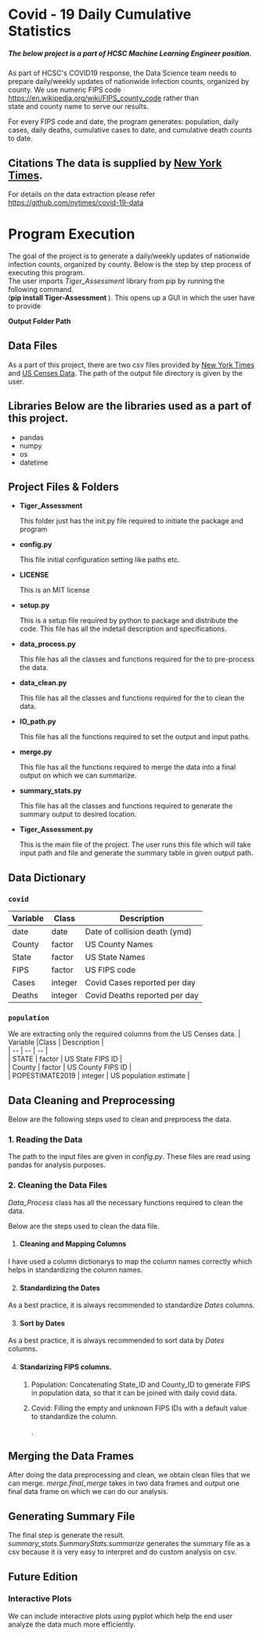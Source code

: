 
  
# Covid - 19 Daily Cumulative Statistics
##### The below project is a part of HCSC Machine Learning Engineer position. 

As part of HCSC's COVID19 response, the Data Science team needs to prepare daily/weekly updates of nationwide infection counts, organized by county. We use numeric FIPS code https://en.wikipedia.org/wiki/FIPS_county_code rather than    
state and county name to serve our results.    
    
For every FIPS code and date, the program generates: population, daily cases, daily deaths, cumulative cases to date, and cumulative death counts to date.    
    
## Citations The data is supplied by [New York Times](https://www.nytimes.com/interactive/2020/us/coronavirus-us-cases.html).    
    
For details on the data extraction please refer https://github.com/nytimes/covid-19-data    
    
# Program Execution 

The goal of the project is to generate a daily/weekly updates of nationwide infection counts, organized by county. Below is the step by step process of executing this program.    
The user imports *Tiger_Assessment* library from pip by running the following command.     
(<b>pip install Tiger-Assessment </b>). This opens up a GUI in which the user have to provide    
    
 **Output Folder Path**    
 ## Data Files    
 As a part of this project, there are two csv files provided by [New York Times](https://raw.githubusercontent.com/nytimes/covid-19-data/master/us-counties.csv) and [US Censes Data](https://www2.census.gov/programs-surveys/popest/datasets/2010-2019/counties/totals/co-est2019-alldata.csv). The path of the output file directory is given by the user.    
    
## Libraries Below are the libraries used as a part of this project.    
    
 - pandas    
 - numpy    
 - os    
 - datetime    
    
## Project Files & Folders    
    
 <ul>    
   <li><b>Tiger_Assessment</b></li>    
   <p>This folder just has the init.py file required to initiate the package and program</p>    
   <li><b>config.py</b></li>    
   <p>This file initial configuration setting like paths etc.</p>    
   <li><b>LICENSE</b></li>    
   <p>This is an MIT license</p>    
   <li><b>setup.py</b></li>    
   <p>This is a setup file required by python to package and distribute the code. This file has all the indetail description and specifications.</p>    
   <li><b>data_process.py</b></li>    
   <p>This file has all the classes and functions required for the to pre-process the data.</p>    
   <li><b>data_clean.py</b></li>    
   <p>This file has all the classes and functions required for the to clean the data.</p>    
   <li><b>IO_path.py</b></li>    
   <p>This file has all the functions required to set the output and input paths.</p>    
   <li><b>merge.py</b></li>    
   <p>This file has all the functions required to merge the data into a final output on which we can summarize.</p>    
   <li><b>summary_stats.py</b></li>    
   <p>This file has all the classes and functions required to generate the summary output to desired location.</p>    
   <li><b>Tiger_Assessment.py</b></li>    
   <p>This is the main file of the project. The user runs this file which will take input path and file and generate the summary table in given output path.</p>    
</ul>    
    
## Data Dictionary 
### `covid` 

| Variable |Class  | Description|    
|--|--|--|    
|date  |date  |Date of collision death (ymd)|    
| County| factor | US County Names |     
| State| factor | US State Names |     
| FIPS| factor | US FIPS code|     
|Cases|    integer|Covid Cases reported per day|    
|Deaths|   integer|Covid Deaths reported per day|    

### `population` 
We are extracting only the required columns from the US Censes data.
| Variable |Class  | Description |    
| -- | -- | -- |    
| STATE | factor | US State FIPS ID |     
| County |   factor |    US County FIPS ID |    
| POPESTIMATE2019 |  integer |   US population estimate |    
  
    
## Data Cleaning and Preprocessing
 Below are the following steps used to clean and preprocess the data.    
    
### 1. Reading the Data 
The path to the input files are given in *config.py*. These files are read using pandas for analysis purposes.    
    
### 2. Cleaning the Data Files
 *Data_Process* class has all the necessary functions required to clean the data.    
    
Below are the steps used to clean the data file.    
 1. #### Cleaning and Mapping Columns    
 <p>I have used a column dictionarys to map the column names correctly which helps in standardizing the column names.</p>    
    
 2. #### Standardizing the Dates    
 <p>As a best practice, it is always recommended to standardize <i>Dates</i> columns. </p>    
  
3. #### Sort by Dates    
 <p>As a best practice, it is always recommended to sort data by <i>Dates</i> columns. </p>    
  
4. #### Standarizing FIPS columns.    
   1. <p>Population: Concatenating State_ID and County_ID to generate FIPS in population data, so that it can be joined with daily covid data.    
   2. Covid: Filling the empty and unknown FIPS IDs with a default value to standardize the column.</p> .    
    
## Merging the Data Frames
After doing the data preprocessing and clean, we obtain clean files that we can merge. <i>merge.final_merge</i> takes in two data frames and output one final data frame on which we can do our analysis.    
    
## Generating Summary File
The final step is generate the result. <i>summary_stats.SummaryStats.summarize</i> generates the summary file as a csv because it is very easy to interpret and do custom analysis on csv.    
    
## Future Edition

### Interactive Plots
We can include interactive plots using pyplot which help the end user analyze the data much more efficiently.